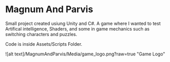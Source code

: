 # Magnum And Parvis
Small project created usiung Unity and C#. A game where I wanted to test Artifical intelligence, Shaders, and some in game mechanics such as switching characters and puzzles.

Code is inside Assets/Scripts Folder.

![alt text]/MagnumAndParvis/Media/game_logo.png?raw=true "Game Logo"
